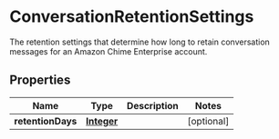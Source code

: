 

# ConversationRetentionSettings

The retention settings that determine how long to retain conversation messages for an Amazon Chime Enterprise account.

## Properties

| Name | Type | Description | Notes |
|------------ | ------------- | ------------- | -------------|
|**retentionDays** | [**Integer**](Integer.md) |  |  [optional] |




